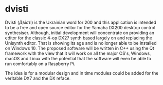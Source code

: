 # dvisti
Dvisti (Двісті) is the Ukrainian word for 200 and this application is intended to be a free and open source editor for the Yamaha DX200 desktop control synthesiser. Although, initial development will concentrate on providing an editor for the classic 4-op DX27 synth based largely on and replacing the Unisynth editor. That is showing its age and is no longer able to be installed on Windows 10. The proposed software will be written in C++ using the Qt framework with the view that it will work on all the major OS's, Windows, macOS and Linux with the potential that the software will even be able to run comfortably on a Raspberry Pi. 

The idea is for a modular design and in time modules could be added for the veritable DX7 and the DX reface. 

